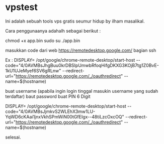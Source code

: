 # vpstest

Ini adalah sebuah tools vps gratis seumur hidup by ilham masalikal.

Cara penggunaanya adahalh sebagai berikut :

chmod +x app.bin
sudo su
./app.bin

masukkan code dari web https://remotedesktop.google.com/ bagian ssh

Ex : DISPLAY= /opt/google/chrome-remote-desktop/start-host --code="4/0AVMBsJhgBuu0krDBSIpUmwbRfoqHifgDKXG3KOjB7tg1Z0BvE-1kU1UJeMyef6SV6gRLnw" --redirect-url="https://remotedesktop.google.com/_/oauthredirect" --name=$(hostname)

buat username (apabila ingin login tinggal masukin username yang sudah terdaftar)
baut password
buat PIN 6 Digit

DISPLAY= /opt/google/chrome-remote-desktop/start-host --code="4/0AVMBsJjmkvS2WLEhX3mw1LU-YqWD6cKAai1jnxVkhSPmWiN00tGfEIgx--48tiLzcOxcOQ" --redirect-url="https://remotedesktop.google.com/_/oauthredirect" --name=$(hostname)

selesai.
